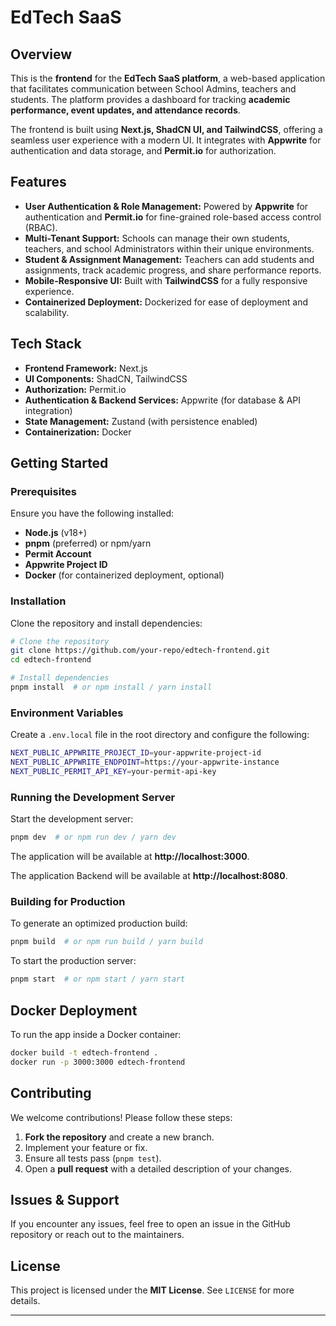 # EdTech SaaS

## Overview
This is the **frontend** for the **EdTech SaaS platform**, a web-based application that facilitates communication between School Admins, teachers and students. The platform provides a dashboard for tracking **academic performance, event updates, and attendance records**.

The frontend is built using **Next.js, ShadCN UI, and TailwindCSS**, offering a seamless user experience with a modern UI. It integrates with **Appwrite** for authentication and data storage, and **Permit.io** for authorization.

## Features
- **User Authentication & Role Management:** Powered by **Appwrite** for authentication and **Permit.io** for fine-grained role-based access control (RBAC).
- **Multi-Tenant Support:** Schools can manage their own students, teachers, and school Administrators within their unique environments.
- **Student & Assignment Management:** Teachers can add students and assignments, track academic progress, and share performance reports.
- **Mobile-Responsive UI:** Built with **TailwindCSS** for a fully responsive experience.
- **Containerized Deployment:** Dockerized for ease of deployment and scalability.

## Tech Stack
- **Frontend Framework:** Next.js
- **UI Components:** ShadCN, TailwindCSS
- **Authorization:** Permit.io
- **Authentication & Backend Services:** Appwrite (for database & API integration)
- **State Management:** Zustand (with persistence enabled)
- **Containerization:** Docker

## Getting Started
### Prerequisites
Ensure you have the following installed:
- **Node.js** (v18+)
- **pnpm** (preferred) or npm/yarn
- **Permit Account**
- **Appwrite Project ID**
- **Docker** (for containerized deployment, optional)

### Installation
Clone the repository and install dependencies:
```sh
# Clone the repository
git clone https://github.com/your-repo/edtech-frontend.git
cd edtech-frontend

# Install dependencies
pnpm install  # or npm install / yarn install
```

### Environment Variables
Create a `.env.local` file in the root directory and configure the following:
```sh
NEXT_PUBLIC_APPWRITE_PROJECT_ID=your-appwrite-project-id
NEXT_PUBLIC_APPWRITE_ENDPOINT=https://your-appwrite-instance
NEXT_PUBLIC_PERMIT_API_KEY=your-permit-api-key
```

### Running the Development Server
Start the development server:
```sh
pnpm dev  # or npm run dev / yarn dev
```
The application will be available at **http://localhost:3000**.

The application Backend will be available at **http://localhost:8080**.

### Building for Production
To generate an optimized production build:
```sh
pnpm build  # or npm run build / yarn build
```
To start the production server:
```sh
pnpm start  # or npm start / yarn start
```

## Docker Deployment
To run the app inside a Docker container:
```sh
docker build -t edtech-frontend .
docker run -p 3000:3000 edtech-frontend
```

## Contributing
We welcome contributions! Please follow these steps:
1. **Fork the repository** and create a new branch.
2. Implement your feature or fix.
3. Ensure all tests pass (`pnpm test`).
4. Open a **pull request** with a detailed description of your changes.

## Issues & Support
If you encounter any issues, feel free to open an issue in the GitHub repository or reach out to the maintainers.

## License
This project is licensed under the **MIT License**. See `LICENSE` for more details.

---

